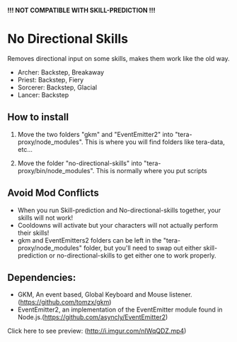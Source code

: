 **!!! NOT COMPATIBLE WITH SKILL-PREDICTION !!!**


# No Directional Skills

Removes directional input on some skills, makes them work like the old way.
- Archer: Backstep, Breakaway
- Priest: Backstep, Fiery
- Sorcerer: Backstep, Glacial
- Lancer: Backstep


## How to install

1. Move the two folders "gkm" and "EventEmitter2" into "tera-proxy/node_modules". 
This is where you will find folders like tera-data, etc...

2. Move the folder "no-directional-skills" into "tera-proxy/bin/node_modules".
This is normally where you put scripts


## Avoid Mod Conflicts

- When you run Skill-prediction and No-directional-skills together, your skills will not work! 
- Cooldowns will activate but your characters will not actually perform their skills!
- gkm and EventEmitters2 folders can be left in the "tera-proxy/node_modules" folder, 
but you'll need to swap out either skill-prediction or no-directional-skills to get either one to work properly.


## Dependencies:

- GKM, An event based, Global Keyboard and Mouse listener. (https://github.com/tomzx/gkm) 
- EventEmitter2, an implementation of the EventEmitter module found in Node.js.(https://github.com/asyncly/EventEmitter2)


Click here to see preview: (http://i.imgur.com/nIWqQDZ.mp4)
